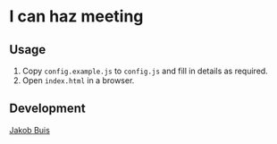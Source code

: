 # I can haz meeting

## Usage
1. Copy `config.example.js` to `config.js` and fill in details as required.
2. Open `index.html` in a browser.

## Development
[Jakob Buis](http://www.jakobbuis.nl)
